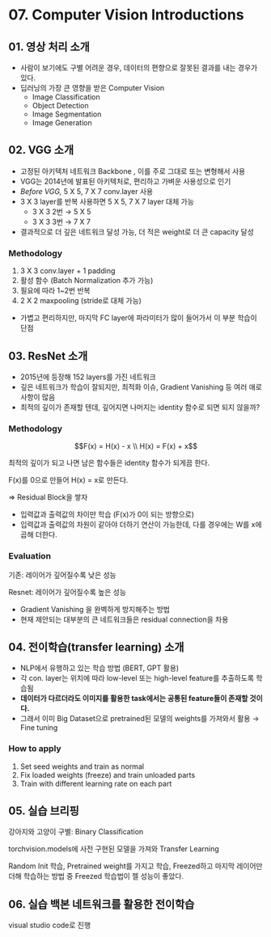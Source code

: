 # 07. Computer Vision Introductions

## 01. 영상 처리 소개

- 사람이 보기에도 구별 어려운 경우, 데이터의 편향으로 잘못된 결과를 내는 경우가 있다.
- 딥러닝의 가장 큰 영향을 받은 Computer Vision
  - Image Classification
  - Object Detection
  - Image Segmentation
  - Image Generation



## 02. VGG 소개

- 고정된 아키텍처 네트워크 Backbone , 이를 주로 그대로 또는 변형해서 사용
- VGG는 2014년에 발표된 아키텍처로, 편리하고 가벼운 사용성으로 인기
- *Before VGG,* 5 X 5, 7 X 7 conv.layer 사용
- 3 X 3 layer를 반복 사용하면 5 X 5, 7 X 7 layer 대체 가능
  - 3 X 3 2번 → 5 X 5
  - 3 X 3 3번 → 7 X 7
- 결과적으로 더 깊은 네트워크 달성 가능, 더 적은 weight로 더 큰 capacity 달성



### Methodology

1. 3 X 3 conv.layer + 1 padding
2. 활성 함수 (Batch Normalization 추가 가능)
3. 필요에 따라 1~2번 반복
4. 2 X 2 maxpooling (stride로 대체 가능)

- 가볍고 편리하지만, 마지막 FC layer에 파라미터가 많이 들어가서 이 부분 학습이 단점



## 03. ResNet 소개

- 2015년에 등장해 152 layers를 가진 네트워크
- 깊은 네트워크가 학습이 잘되지만, 최적화 이슈, Gradient Vanishing 등 여러 애로사항이 많음
- 최적의 깊이가 존재할 텐데, 깊어지면 나머지는 identity 함수로 되면 되지 않을까?



### Methodology

$$F(x) = H(x) - x \\ H(x) = F(x) + x$$

최적의 깊이가 되고 나면 남은 함수들은 identity 함수가 되게끔 한다.

F(x)를 0으로 만들어 H(x) = x로 만든다.

⇒ Residual Block을 쌓자

- 입력값과 출력값의 차이만 학습 (F(x)가 0이 되는 방향으로)
- 입력값과 출력값의 차원이 같아야 더하기 연산이 가능한데, 다를 경우에는 W를 x에 곱해 더한다.



### Evaluation

기존: 레이어가 깊어질수록 낮은 성능

Resnet: 레이어가 깊어질수록 높은 성능

- Gradient Vanishing 을 완벽하게 방지해주는 방법
- 현재 제안되는 대부분의 큰 네트워크들은 residual connection을 차용



## 04. 전이학습(transfer learning) 소개

- NLP에서 유행하고 있는 학습 방법 (BERT, GPT 활용)
- 각 con. layer는 위치에 따라 low-level 또는 high-level feature를 추출하도록 학습됨
- **데이터가 다르더라도 이미지를 활용한 task에서는 공통된 feature들이 존재할 것이다.**
- 그래서 이미 Big Dataset으로 pretrained된 모델의 weights를 가져와서 활용 → Fine tuning



### How to apply

1. Set seed weights and train as normal
2. Fix loaded weights (freeze) and train unloaded parts
3. Train with different learning rate on each part



## 05. 실습 브리핑

강아지와 고양이 구별: Binary Classification

torchvision.models에 사전 구현된 모델을 가져와 Transfer Learning

Random Init 학습, Pretrained weight를 가지고 학습, Freezed하고 마지막 레이어만 더해 학습하는 방법 중 Freezed 학습법이 젤 성능이 좋았다.



## 06. 실습 백본 네트워크를 활용한 전이학습

visual studio code로 진행